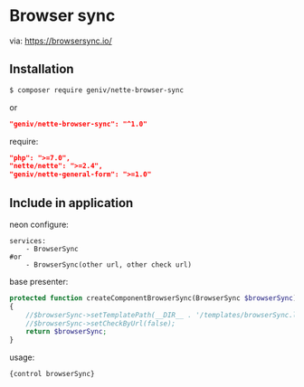 Browser sync
============

via: https://browsersync.io/

Installation
------------

```sh
$ composer require geniv/nette-browser-sync
```
or
```json
"geniv/nette-browser-sync": "^1.0"
```

require:
```json
"php": ">=7.0",
"nette/nette": ">=2.4",
"geniv/nette-general-form": ">=1.0"
```

Include in application
----------------------

neon configure:
```neon
services:
    - BrowserSync
#or    
    - BrowserSync(other url, other check url)
```

base presenter:
```php
protected function createComponentBrowserSync(BrowserSync $browserSync): BrowserSync
{
    //$browserSync->setTemplatePath(__DIR__ . '/templates/browserSync.latte');
    //$browserSync->setCheckByUrl(false);
    return $browserSync;
}
```

usage:
```latte
{control browserSync}
```
